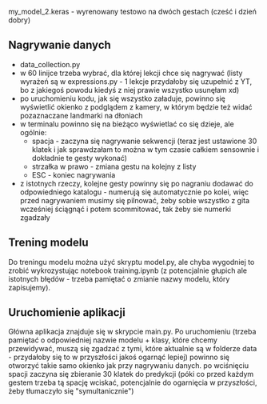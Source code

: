 my_model_2.keras - wyrenowany testowo na dwóch gestach (cześć i dzień dobry)

## Nagrywanie danych
* data_collection.py
* w 60 linijce trzeba wybrać, dla której lekcji chce się nagrywać (listy wyrażeń są w expressions.py - 1 lekcje przydałoby się uzupełnić z YT, bo z jakiegoś powodu kiedyś z niej prawie wszystko usunęłam xd)
* po uruchomieniu kodu, jak się wszystko załaduje, powinno się wyświetlić okienko z podglądem z kamery, w którym będzie też widać pozaznaczane landmarki na dłoniach
* w terminalu powinno się na bieżąco wyświetlać co się dzieje, ale ogólnie:
    * spacja - zaczyna się nagrywanie sekwencji (teraz jest ustawione 30 klatek i jak sprawdzałam to można w tym czasie całkiem sensownie i dokładnie te gesty wykonać)
    * strzałka w prawo - zmiana gestu na kolejny z listy
    * ESC - koniec nagrywania
* z istotnych rzeczy, kolejne gesty powinny się po nagraniu dodawać do odpowiedniego katalogu - numerują się automatycznie po kolei, więc przed nagrywaniem musimy się pilnować, żeby sobie wszystko z gita wcześniej ściągnąć i potem scommitować, tak żeby sie numerki zgadzały

## Trening modelu
Do treningu modelu można użyć skryptu model.py, ale chyba wygodniej to zrobić wykrozystując notebook training.ipynb (z potencjalnie głupich ale istotnych błędów - trzeba pamiętać o zmianie nazwy modelu, który zapisujemy).

## Uruchomienie aplikacji
Główna aplikacja znajduje się w skrypcie main.py. Po uruchomieniu (trzeba pamiętać o odpowiedniej nazwie modelu + klasy, które chcemy przewidywać, muszą się zgadzać z tymi, które aktualnie są w folderze data - przydałoby się to w przyszłości jakoś ogarnąć lepiej) powinno się otworzyć takie samo okienko jak przy nagrywaniu danych. po wciśnięciu spacji zaczyna się zbieranie 30 klatek do predykcji (póki co przed każdym gestem trzeba tą spację wciskać, potencjalnie do ogarnięcia w przyszłości, żeby tłumaczyło się "symultanicznie")
